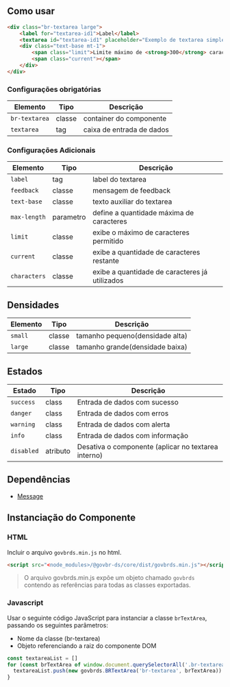 [version]: # (2.0.5)

## Como usar

```html
<div class="br-textarea large">
    <label for="textarea-id1">Label</label>
    <textarea id="textarea-id1" placeholder="Exemplo de textarea simples" rows="5" cols="5" maxlength="300"></textarea>
    <div class="text-base mt-1">
        <span class="limit">Limite máximo de <strong>300</strong> caracteres</span>
        <span class="current"></span>
    </div>
</div>
```

### Configurações obrigatórias

| Elemento      | Tipo   | Descrição                 |
| ------------- | ------ | ------------------------- |
| `br-textarea` | classe | container do componente   |
| `textarea`    | tag    | caixa de entrada de dados |

### Configurações Adicionais

| Elemento     | Tipo      | Descrição                                      |
| ------------ | --------- | ---------------------------------------------- |
| `label`      | tag       | label do textarea                              |
| `feedback`   | classe    | mensagem de feedback                           |
| `text-base`  | classe    | texto auxiliar do textarea                     |
| `max-length` | parametro | define a quantidade máxima de caracteres       |
| `limit`      | classe    | exibe o máximo de caracteres permitido         |
| `current`    | classe    | exibe a quantidade de caracteres restante      |
| `characters` | classe    | exibe a quantidade de caracteres já utilizados |

## Densidades

| Elemento | Tipo   | Descrição                       |
| -------- | ------ | ------------------------------- |
| `small`  | classe | tamanho pequeno(densidade alta) |
| `large`  | classe | tamanho grande(densidade baixa) |

## Estados

| Estado     | Tipo     | Descrição                                           |
| ---------- | -------- | --------------------------------------------------- |
| `success`  | class    | Entrada de dados com sucesso                        |
| `danger`   | class    | Entrada de dados com erros                          |
| `warning`  | class    | Entrada de dados com alerta                         |
| `info`     | class    | Entrada de dados com informação                     |
| `disabled` | atributo | Desativa o componente (aplicar no textarea interno) |

## Dependências

- [Message](/components/message)

## Instanciação do Componente

### HTML

Incluir o arquivo `govbrds.min.js` no html.

```html
<script src="<node_modules>/@govbr-ds/core/dist/govbrds.min.js"></script>
```

> O arquivo govbrds.min.js expõe um objeto chamado `govbrds` contendo as referências para todas as classes exportadas.

### Javascript

Usar o seguinte código JavaScript para instanciar a classe `brTextArea`, passando os seguintes parâmetros:

- Nome da classe (br-textarea)
- Objeto referenciando a raiz do componente DOM

```javascript
const textareaList = []
for (const brTextArea of window.document.querySelectorAll('.br-textarea')) {
  textareaList.push(new govbrds.BRTextArea('br-textarea', brTextArea))
}
```
